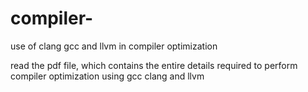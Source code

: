 # compiler-
use of clang gcc and llvm in compiler optimization

read the pdf file, which contains the entire details required to perform compiler optimization using gcc clang and llvm
